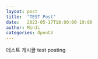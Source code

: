 ```yaml
---
layout: post
title:  "TEST Post"
date:   2023-05-17T18:00:00-19:00
author: MinJi
categories: OpenCV
---
```


테스트 게시글
test posting
